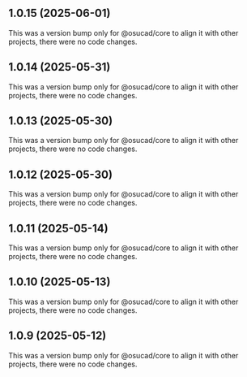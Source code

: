 ## 1.0.15 (2025-06-01)

This was a version bump only for @osucad/core to align it with other projects, there were no code changes.

## 1.0.14 (2025-05-31)

This was a version bump only for @osucad/core to align it with other projects, there were no code changes.

## 1.0.13 (2025-05-30)

This was a version bump only for @osucad/core to align it with other projects, there were no code changes.

## 1.0.12 (2025-05-30)

This was a version bump only for @osucad/core to align it with other projects, there were no code changes.

## 1.0.11 (2025-05-14)

This was a version bump only for @osucad/core to align it with other projects, there were no code changes.

## 1.0.10 (2025-05-13)

This was a version bump only for @osucad/core to align it with other projects, there were no code changes.

## 1.0.9 (2025-05-12)

This was a version bump only for @osucad/core to align it with other projects, there were no code changes.